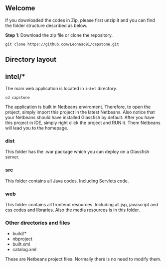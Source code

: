 Welcome
-------

If you downloaded the codes in Zip, please first unzip it and you can find the folder structure described as below.

**Step 1**: Download the zip file or clone the repository.

    git clone https://github.com/LeonGao91/capstone.git



Directory layout
-----------------

## intel/*

The main web application is located in `intel` directory.

	cd capstone

The application is built in Netbeans enviroment. Therefore, to open the project, simply import this project in the latest Netbeans. Also notice that your Netbeans should have installed Glassfish by default. After you have this project in IDE, simply right click the project and RUN it. Them Netbeans will lead you to the homepage.
	
### dist

This folder has the .war package which you can deploy on a Glassfish server.

### src

This folder contains all Java codes. Including Servlets code.

### web

This folder contains all frontend resources. Including all jsp, javascript and css codes and libraries. Also the media resources is in this folder.

### Other directories and files

  * build/*
  * nbproject
  * built.xml
  * catalog.xml

These are Netbeans project files. Normally there is no need to modify them.


